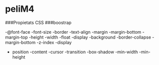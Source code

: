 # peliM4

###Propietats CSS
###boostrap

-@font-face
-font-size
-border
-text-align
-margin
-margin-bottom
-margin-top
-height
-width
-float
-display
-background
-border-collapse
-margin-bottom
-z-index
-display
- position
-content
-cursor
-transition
-box-shadow
-min-width
-min-height